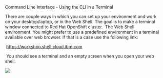 Command Line Interface - Using the CLI in a Terminal

There are couple ways in which you can set up your environment and work on your desktop/laptop, or in the Web Shell. The goal is to make a terminal window connected to Red Hat OpenShift cluster.
‌
The Web Shell environment
‌
You might prefer to use a predefined environment in a terminal available over web browser. If that is a case use the following link:

‌
​https://workshop.shell.cloud.ibm.com​

‌
You should see a terminal and an empty screen when you open your web shell. 

<img src="/img/webshell.cmd">
